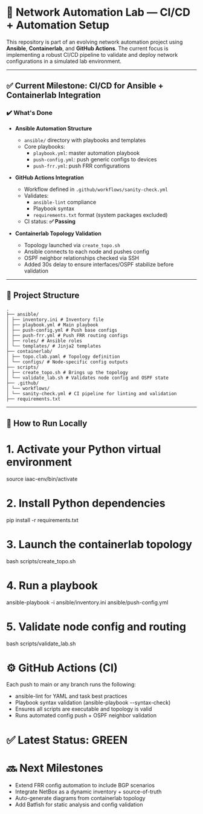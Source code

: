 # 🧪 Network Automation Lab — CI/CD + Automation Setup

This repository is part of an evolving network automation project using **Ansible**, **Containerlab**, and **GitHub Actions**. The current focus is implementing a robust CI/CD pipeline to validate and deploy network configurations in a simulated lab environment.

---

## ✅ Current Milestone: CI/CD for Ansible + Containerlab Integration

### ✔️ What's Done

- **Ansible Automation Structure**
  - `ansible/` directory with playbooks and templates
  - Core playbooks:
    - `playbook.yml`: master automation playbook
    - `push-config.yml`: push generic configs to devices
    - `push-frr.yml`: push FRR configurations

- **GitHub Actions Integration**
  - Workflow defined in `.github/workflows/sanity-check.yml`
  - Validates:
    - `ansible-lint` compliance
    - Playbook syntax
    - `requirements.txt` format (system packages excluded)
  - CI status: **✅ Passing**

- **Containerlab Topology Validation**
  - Topology launched via `create_topo.sh`
  - Ansible connects to each node and pushes config
  - OSPF neighbor relationships checked via SSH
  - Added 30s delay to ensure interfaces/OSPF stabilize before validation

---

## 📁 Project Structure
```
.
├── ansible/
│ ├── inventory.ini # Inventory file
│ ├── playbook.yml # Main playbook
│ ├── push-config.yml # Push base configs
│ ├── push-frr.yml # Push FRR routing configs
│ ├── roles/ # Ansible roles
│ └── templates/ # Jinja2 templates
├── containerlab/
│ ├── topo.clab.yaml # Topology definition
│ └── configs/ # Node-specific config outputs
├── scripts/
│ ├── create_topo.sh # Brings up the topology
│ └── validate_lab.sh # Validates node config and OSPF state
├── .github/
│ └── workflows/
│ └── sanity-check.yml # CI pipeline for linting and validation
├── requirements.txt
```

---

## 🚀 How to Run Locally

# 1. Activate your Python virtual environment
source iaac-env/bin/activate

# 2. Install Python dependencies
pip install -r requirements.txt

# 3. Launch the containerlab topology
bash scripts/create_topo.sh

# 4. Run a playbook
ansible-playbook -i ansible/inventory.ini ansible/push-config.yml

# 5. Validate node config and routing
bash scripts/validate_lab.sh

# ⚙️ GitHub Actions (CI)
Each push to main or any branch runs the following:
- ansible-lint for YAML and task best practices
- Playbook syntax validation (ansible-playbook --syntax-check)
- Ensures all scripts are executable and topology is valid
- Runs automated config push + OSPF neighbor validation

# ✅ Latest Status: GREEN

# 🔜 Next Milestones
 - Extend FRR config automation to include BGP scenarios
 - Integrate NetBox as a dynamic inventory + source-of-truth
 - Auto-generate diagrams from containerlab topology
 - Add Batfish for static analysis and config validation
